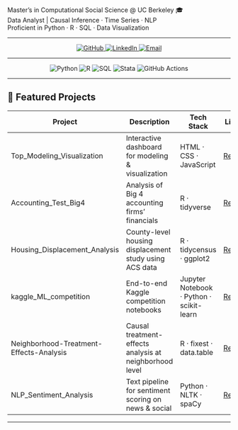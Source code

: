 

Master’s in Computational Social Science @ UC Berkeley 🎓  
Data Analyst | Causal Inference · Time Series · NLP  
Proficient in Python · R · SQL · Data Visualization

---

<!-- Social & Contact -->
<!-- Social & Contact -->
<p align="center">
  <a href="https://github.com/Riza622">
    <img src="https://img.shields.io/badge/GitHub-@Riza622-181717?style=flat&logo=github" alt="GitHub">
  </a>
  <a href="https://www.linkedin.com/in/riza-saireke">
    <img src="https://img.shields.io/badge/LinkedIn-%40riza--saireke-0A66C2?style=flat&logo=linkedin" alt="LinkedIn">
  </a>
  <a href="mailto:ryzsrk@outlook.com">
    <img src="https://img.shields.io/badge/Email-ryzsrk%40outlook.com-D14836?style=flat&logo=gmail" alt="Email">
  </a>
</p>

---

<!-- Skills / Tech Stack -->
<p align="center">
  <img src="https://img.shields.io/badge/Python-3776AB?style=flat&logo=python" alt="Python">
  <img src="https://img.shields.io/badge/R-276DC3?style=flat&logo=r" alt="R">
  <img src="https://img.shields.io/badge/SQL-4479A1?style=flat&logo=postgresql" alt="SQL">
  <img src="https://img.shields.io/badge/Stata-FF2020?style=flat&logo=stata" alt="Stata">
  <img src="https://img.shields.io/badge/GitHub%20Actions-2088FF?style=flat&logo=githubactions" alt="GitHub Actions">
</p>

---

## 🔨 Featured Projects

| Project                                   | Description                                            | Tech Stack                         | Link                                                                 |
|-------------------------------------------|--------------------------------------------------------|------------------------------------|----------------------------------------------------------------------|
| Top_Modeling_Visualization                | Interactive dashboard for modeling & visualization     | HTML · CSS · JavaScript            | [Repo](https://github.com/Riza622/Top_Modeling_Visualization)        |
| Accounting_Test_Big4                      | Analysis of Big 4 accounting firms’ financials         | R · tidyverse                      | [Repo](https://github.com/Riza622/Accounting_Test_Big4)              |
| Housing_Displacement_Analysis             | County-level housing displacement study using ACS data | R · tidycensus · ggplot2           | [Repo](https://github.com/Riza622/Housing_Displacement_Analysis)     |
| kaggle_ML_competition                     | End-to-end Kaggle competition notebooks                | Jupyter Notebook · Python · scikit-learn | [Repo](https://github.com/Riza622/kaggle_ML_competition)         |
| Neighborhood-Treatment-Effects-Analysis   | Causal treatment-effects analysis at neighborhood level| R · fixest · data.table            | [Repo](https://github.com/Riza622/Neighborhood-Treatment-Effects-Analysis) |
| NLP_Sentiment_Analysis                    | Text pipeline for sentiment scoring on news & social   | Python · NLTK · spaCy              | [Repo](https://github.com/Riza622/NLP_Sentiment_Analysis)            |

---
